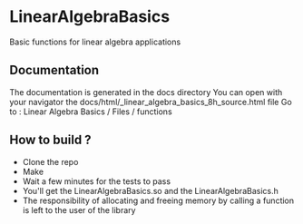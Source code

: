 # LinearAlgebraBasics
Basic functions for linear algebra applications

## Documentation
The documentation is generated in the docs directory
You can open with your navigator the docs/html/_linear_algebra_basics_8h_source.html file
Go to : Linear Algebra Basics / Files / functions 

## How to build ? 
- Clone the repo
- Make
- Wait a few minutes for the tests to pass 
- You'll get the LinearAlgebraBasics.so and the LinearAlgebraBasics.h
- The responsibility of allocating and freeing memory by calling a function is left to the user of the library